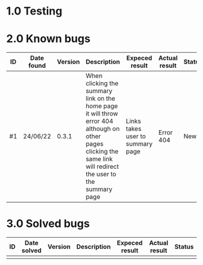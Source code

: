 # 1.0 Testing

# 2.0 Known bugs

| ID | Date found | Version | Description | Expeced result | Actual result | Status |
| -- | ---------- | ------- | ----------- | -------------- | ------------- | ------ |
| #1 | 24/06/22 | 0.3.1 | When clicking the summary link on the home page it will throw error 404 although on other pages clicking the same link will redirect the user to the summary page | Links takes user to summary page | Error 404 | New |

# 3.0 Solved bugs

| ID | Date solved | Version | Description | Expeced result | Actual result | Status |
| -- | ----------- | ------- | ----------- | -------------- | ------------- | ------ |
|  |  |  |  |  |  |  |